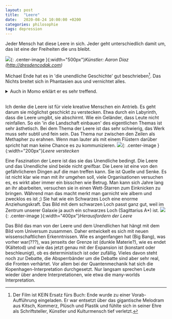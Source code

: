 ```yaml
---
layout: post
title:  "Leere"
date:   2020-08-24 10:00:00 +0200
categories: philosophie
tags: depression
---
```


Jeder Mensch hat diese Leere in sich. Jeder geht unterschiedlich damit um, das ist eine der Freiheiten die uns bleibt.

![]({{'/assets/images/leere.jpg'}}){: .center-image }{:width="500px"}*Künstler: Aaron Diaz (http://dresdencodak.com)*

Michael Ende hat es in 'die unendliche Geschichte' gut beschrieben[^1]. Das Nichts breitet sich in Phantasien aus und vernichtet alles. 

[^1]: Der Film ist KEIN Ersatz fürs Buch: Ende wurde zu einer Vorab-Aufführung eingeladen. Er war entsetzt über das gigantische Melodram aus Kitsch, Kommerz, Plüsch und Plastik und fühlte sich in seiner Ehre als Schriftsteller, Künstler und Kulturmensch tief verletzt.

<details>
<summary>Auch in Momo erklärt er es sehr treffend.</summary>
Am Anfang merkt man noch nicht viel davon. Man hat eines Tages keine Lust mehr irgendetwas zu tun. Nichts interessiert einen, man ödet sich. Aber diese Unlust verschwindet nicht wieder, sondern sie bleibt und nimmt langsam immer mehr zu. Sie wird schlimmer von Tag zu Tag, von Woche zu Woche. Man fühlt sich immer missmutiger, immer leerer im Innern, immer unzufriedener mit sich und der Welt. Dann hört nach und nach sogar dieses Gefühl auf und man fühlt gar nichts mehr. Man wird ganz gleichgültig und grau, die ganze Welt kommt einem fremd vor und geht einen nichts mehr an. Es gibt keinen Zorn mehr und keine Begeisterung, man kann sich nicht mehr freuen und nicht mehr trauern, man verlernt das Lachen und das Weinen. Dann ist es kalt geworden in einem und man kann nichts und niemand mehr lieb haben. Wenn es einmal so weit gekommen ist, dann ist die Krankheit unheilbar. Es gibt keine Rückkehr mehr. Man hastet mit leerem, grauem Gesicht umher, man ist genauso geworden wie die grauen Herren selbst. Ja, dann ist man einer der ihren. Diese Krankheit heißt: die tödliche Langeweile.
<br><br>
Die Stelle wurde auch auf geniale Art und Weise von Tua gesampelt (https://www.youtube.com/watch?v=2Wkpurnkf8I)
</details>
<br>

Ich denke die Leere ist für viele kreative Menschen ein Antrieb. Es geht darum sie möglichst geschickt zu verstecken. Etwa durch ein Labyrinth, dass die Leere umgibt, sie abschirmt. Wie ein Geländer, dass Leute nicht reinfallen. So ein 'in die Landschaft einbauen' des eigentlichen Themas ist sehr ästhetisch. Bei dem Thema der Leere ist das sehr schwierig, das Werk muss sehr subtil und fein sein. Das Thema nur zwischen den Zeilen als Methapher zu erahnen. Wenn man lauter als mit einem Flüstern darüber spricht hat man keine Chance es zu kommunizieren.
![]({{'/assets/images/leere_versteckt.jpg'}}){: .center-image }{:width="200px"}*Leere verstecken*

Eine Faszination der Leere ist das sie das Unendliche bedingt. Die Leere und das Unendliche sind beide nicht greifbar. Die Leere ist eine von den gefährlicheren Dingen auf die man treffen kann. Sie ist Quelle und Senke. Es ist nicht klar wie man mit ihr umgehen soll, viele Organisationen versuchen es, es wirkt aber immer ein bisschen wie Betrug. Man kann sich Jahre lang an ihr abarbeiten, versuchen sie in einen Wett-Starren zum Einknicken zu bringen. Während man das macht merkt man garnicht wie albern und zwecklos es ist ;) Sie hat wie ein Schwarzes Loch eine enorme Anziehungskraft. Das Bild mit dem schwarzen Loch passt ganz gut, weil im Zentrum unserer Galaxie ja auch ein schwarzes Loch (Sagittarius A\*) ist. 
![]({{'/assets/images/leere_search.jpg'}}){: .center-image }{:width="400px"}*Herausfordern der Leere*

Das Bild das man von der Leere und dem Unendlichen hat hängt mit dem Bild vom Universum zusammen. Daher entwickelt es sich mit neuen wissenschaftlichen Erkenntnissen. Wie es angenfangen hat (Big Bang), was vorher war(???), was jenseits der Grenze ist (dunkle Materie?), wie es endet (Kältetod) und wie das jetzt genau mit der Expansion ist (konstant oder beschleunigt), ob es deterministisch ist oder zufällig. Vieles davon steht noch zur Debatte, die Absperrbänder um die Debatte sind aber sehr real, die Fronten verhärtet. Vor allem bei der Quantenmechanik hat sich die Kopenhagen-Interpretation durchgesetzt. Nur langsam sprechen Leute wieder über andere Interpretationen, wie etwa die many-worlds Interpretation.

















